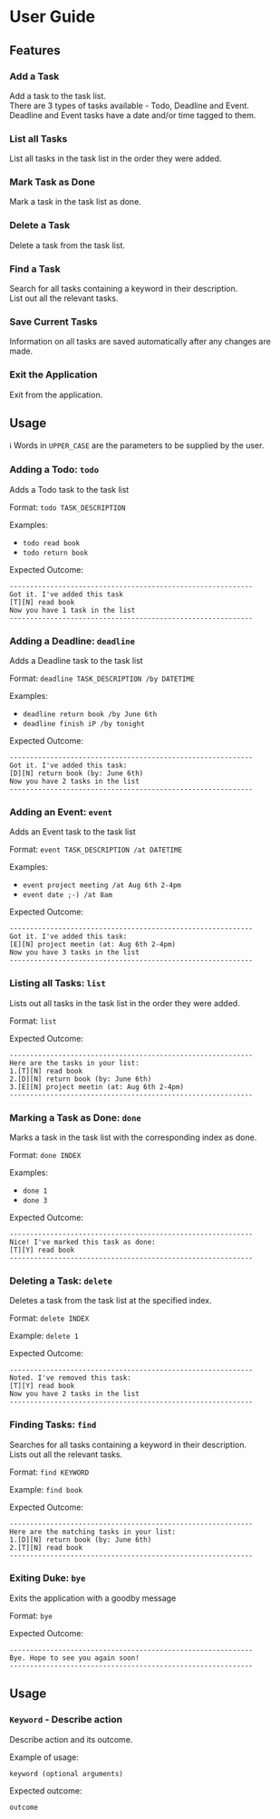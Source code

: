 # User Guide

## Features

### Add a Task
Add a task to the task list.<br>
There are 3 types of tasks available - Todo, Deadline and Event.<br>
Deadline and Event tasks have a date and/or time tagged to them.

### List all Tasks
List all tasks in the task list in the order they were added.

### Mark Task as Done
Mark a task in the task list as done.

### Delete a Task
Delete a task from the task list.

### Find a Task
Search for all tasks containing a keyword in their description.<br>
List out all the relevant tasks.

### Save Current Tasks
Information on all tasks are saved automatically after any changes are made.

### Exit the Application
Exit from the application.

## Usage

<div markdown="block" class="alert alert-info">

:information_source: Words in `UPPER_CASE` are the parameters to be supplied by the user.
  
</div>

### Adding a Todo: `todo`

Adds a Todo task to the task list

Format: `todo TASK_DESCRIPTION`

Examples:
* `todo read book`
* `todo return book`

Expected Outcome:
```
------------------------------------------------------------
Got it. I've added this task
[T][N] read book
Now you have 1 task in the list
------------------------------------------------------------
```

### Adding a Deadline: `deadline`

Adds a Deadline task to the task list

Format: `deadline TASK_DESCRIPTION /by DATETIME`

Examples:
* `deadline return book /by June 6th`
* `deadline finish iP /by tonight`

Expected Outcome:
```
------------------------------------------------------------
Got it. I've added this task:
[D][N] return book (by: June 6th)
Now you have 2 tasks in the list
------------------------------------------------------------
```

### Adding an Event: `event`

Adds an Event task to the task list

Format: `event TASK_DESCRIPTION /at DATETIME`

Examples:
* `event project meeting /at Aug 6th 2-4pm`
* `event date ;-) /at 8am`

Expected Outcome:
```
------------------------------------------------------------
Got it. I've added this task:
[E][N] project meetin (at: Aug 6th 2-4pm)
Now you have 3 tasks in the list
------------------------------------------------------------
```

### Listing all Tasks: `list`

Lists out all tasks in the task list in the order they were added.

Format: `list`

Expected Outcome:
```
------------------------------------------------------------
Here are the tasks in your list:
1.[T][N] read book
2.[D][N] return book (by: June 6th)
3.[E][N] project meetin (at: Aug 6th 2-4pm)
------------------------------------------------------------
```

### Marking a Task as Done: `done`

Marks a task in the task list with the corresponding index as done.

Format: `done INDEX`

Examples:
* `done 1`
* `done 3`

Expected Outcome:
```
------------------------------------------------------------
Nice! I've marked this task as done:
[T][Y] read book
------------------------------------------------------------
```

### Deleting a Task: `delete`

Deletes a task from the task list at the specified index.

Format: `delete INDEX`

Example: `delete 1`

Expected Outcome:
```
------------------------------------------------------------
Noted. I've removed this task:
[T][Y] read book
Now you have 2 tasks in the list
------------------------------------------------------------
```

### Finding Tasks: `find`

Searches for all tasks containing a keyword in their description.<br>
Lists out all the relevant tasks.

Format: `find KEYWORD`

Example: `find book`

Expected Outcome:
```
------------------------------------------------------------
Here are the matching tasks in your list:
1.[D][N] return book (by: June 6th)
2.[T][N] read book
------------------------------------------------------------
```

### Exiting Duke: `bye`

Exits the application with a goodby message

Format: `bye`

Expected Outcome:
```
------------------------------------------------------------
Bye. Hope to see you again soon!
------------------------------------------------------------
```

## Usage

### `Keyword` - Describe action

Describe action and its outcome.

Example of usage: 

`keyword (optional arguments)`

Expected outcome:

`outcome`

